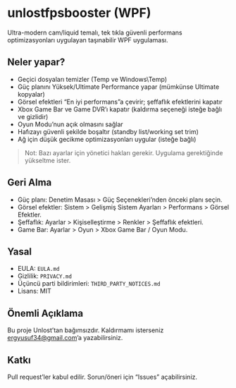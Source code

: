 # unlostfpsbooster (WPF)

Ultra-modern cam/liquid temalı, tek tıkla güvenli performans optimizasyonları uygulayan taşınabilir WPF uygulaması.

## Neler yapar?
- Geçici dosyaları temizler (Temp ve Windows\Temp)
- Güç planını Yüksek/Ultimate Performance yapar (mümkünse Ultimate kopyalar)
- Görsel efektleri “En iyi performans”a çevirir; şeffaflık efektlerini kapatır
- Xbox Game Bar ve Game DVR’ı kapatır (kaldırma seçeneği isteğe bağlı ve gizlidir)
- Oyun Modu’nun açık olmasını sağlar
- Hafızayı güvenli şekilde boşaltır (standby list/working set trim)
- Ağ için düşük gecikme optimizasyonları uygular (isteğe bağlı)

> Not: Bazı ayarlar için yönetici hakları gerekir. Uygulama gerektiğinde yükseltme ister.

## Geri Alma
- Güç planı: Denetim Masası > Güç Seçenekleri’nden önceki planı seçin.
- Görsel efektler: Sistem > Gelişmiş Sistem Ayarları > Performans > Görsel Efektler.
- Şeffaflık: Ayarlar > Kişiselleştirme > Renkler > Şeffaflık efektleri.
- Game Bar: Ayarlar > Oyun > Xbox Game Bar / Oyun Modu.

## Yasal
- EULA: `EULA.md`
- Gizlilik: `PRIVACY.md`
- Üçüncü parti bildirimleri: `THIRD_PARTY_NOTICES.md`
- Lisans: MIT

## Önemli Açıklama
Bu proje Unlost’tan bağımsızdır. Kaldırmamı isterseniz ergyusuf34@gmail.com’a yazabilirsiniz.

## Katkı
Pull request’ler kabul edilir. Sorun/öneri için “Issues” açabilirsiniz.